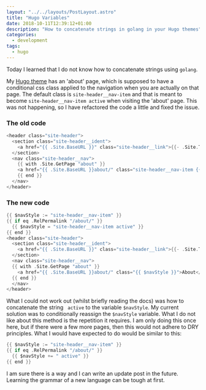 ```yaml
---
layout: "../../layouts/PostLayout.astro"
title: "Hugo Variables"
date: 2018-10-11T12:39:12+01:00
description: "How to concatenate strings in golang in your Hugo themes"
categories:
  - development
tags:
  - hugo
---
```


Today I learned that I do not know how to concatenate strings using `golang`.

My [Hugo theme](https://github.com/freemagee/comfortable-basic) has an 'about' page, which is supposed to have a conditional css class applied to the navigation when you are actually on that page. The default class is `site-header__nav-item` and that is meant to become `site-header__nav-item active` when visiting the 'about' page. This was not happening, so I have refactored the code a little and fixed the issue.

### The old code

```go
<header class="site-header">
  <section class="site-header__ident">
    <a href="{{ .Site.BaseURL }}" class="site-header__link">{{- .Site.Title -}}</a>
  </section>
  <nav class="site-header__nav">
    {{ with .Site.GetPage "about" }}
    <a href="{{ .Site.BaseURL }}about/" class="site-header__nav-item {{ if eq .URL "/about/"}}active{{ end }}">About</a>
    {{ end }}
  </nav>
</header>
```

<!--more-->

### The new code

```go
{{ $navStyle := "site-header__nav-item" }}
{{ if eq .RelPermalink "/about/" }}
  {{ $navStyle = "site-header__nav-item active" }}
{{ end }}
<header class="site-header">
  <section class="site-header__ident">
    <a href="{{ .Site.BaseURL }}" class="site-header__link">{{- .Site.Title -}}</a>
  </section>
  <nav class="site-header__nav">
  {{ with .Site.GetPage "about" }}
    <a href="{{ .Site.BaseURL }}about/" class="{{ $navStyle }}">About</a>
  {{ end }}
  </nav>
</header>
```

What I could not work out (whilst briefly reading the docs) was how to concatenate the string ` active` to the variable `$navStyle`. My current solution was to conditionally reassign the `$navStyle` variable. What I do not like about this method is the repetition it requires. I am only doing this once here, but if there were a few more pages, then this would not adhere to DRY principles. What I would have expected to do would be similar to this:

```go
{{ $navStyle := "site-header__nav-item" }}
{{ if eq .RelPermalink "/about/" }}
  {{ $navStyle += " active" }}
{{ end }}
```

I am sure there is a way and I can write an update post in the future. Learning the grammar of a new language can be tough at first.
